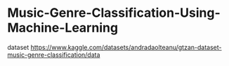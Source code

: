 # Music-Genre-Classification-Using-Machine-Learning
dataset https://www.kaggle.com/datasets/andradaolteanu/gtzan-dataset-music-genre-classification/data
